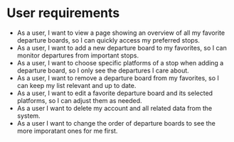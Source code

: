 # User requirements
- As a user, I want to view a page showing an overview of all my favorite departure boards, so I can quickly access my preferred stops.
- As a user, I want to add a new departure board to my favorites, so I can monitor departures from important stops.
- As a user, I want to choose specific platforms of a stop when adding a departure board, so I only see the departures I care about.
- As a user, I want to remove a departure board from my favorites, so I can keep my list relevant and up to date.
- As a user, I want to edit a favorite departure board and its selected platforms, so I can adjust them as needed.
- As a user I want to delete my account and all related data from the system.
- As a user I want to change the order of departure boards to see the more imporatant ones for me first.